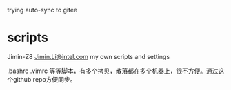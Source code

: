 trying auto-sync to gitee

# scripts
Jimin-Z8
Jimin.Li@intel.com my own scripts and settings

.bashrc
.vimrc
等等脚本，有多个拷贝，散落都在多个机器上，很不方便。通过这个github repo方便同步。
